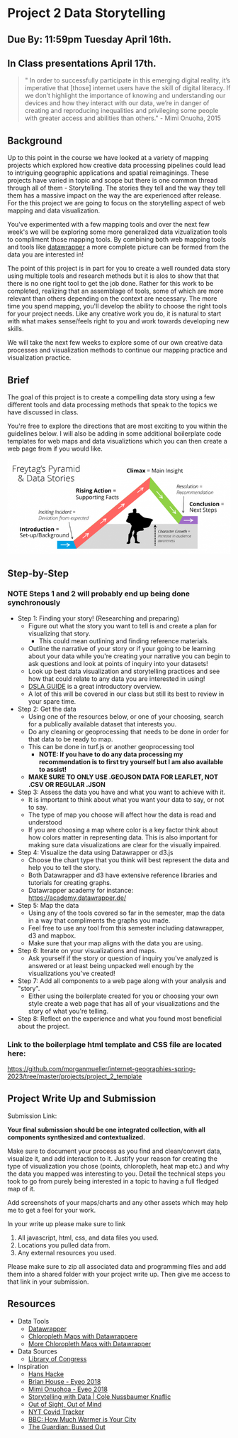 # Project 2 Data Storytelling 
## Due By: 11:59pm Tuesday April 16th.
## In Class presentations April 17th.
> " In order to successfully participate in this emerging digital reality, it’s imperative that [those] internet users have the skill of digital literacy. If we don’t highlight the importance of knowing and understanding our devices and how they interact with our data, we’re in danger of creating and reproducing inequalities and privileging some people with greater access and abilities than others." - Mimi Onuoha, 2015

## Background
Up to this point in the course we have looked at a variety of mapping projects which explored how creative data processing pipelines could lead to intriguing geographic applications and spatial reimaginings. These projects have varied in topic and scope but there is one common thread through all of them - Storytelling. The stories they tell and the way they tell them has a massive impact on the way the are experienced after release. For the this project we are going to focus on the storytelling aspect of web mapping and data visualization.

You've experimented with a few mapping tools and over the next few week's we will be exploring some more generalized data vizualization tools to compliment those mapping tools. By combining both web mapping tools and tools like [datawrapper](https://datawrapper.de/) a more complete picture can be formed from the data you are interested in!

The point of this project is in part for you to create a well rounded data story using multiple tools and research methods but it is alos to show that that there is no one right tool to get the job done. Rather for this work to be completed, realizing that an assemblage of tools, some of which are more relevant than others depending on the context are necessary. The more time you spend mapping, you'll develop the ability to choose the right tools for your project needs. Like any creative work you do, it is natural to start with what makes sense/feels right to you and work towards developing new skills.

We will take the next few weeks to explore some of our own creative data processes and visualization methods to continue our mapping practice and visualization practice.

## Brief
The goal of this project is to create a compelling data story using a few different tools and data processing methods that speak to the topics we have discussed in class.

You're free to explore the directions that are most exciting to you within the guidelines below. I will also be adding in some additional boilerplate code templates for web maps and data visualiztions which you can then create a web page from if you would like.

![Freytag img](../images/freytag.png)

## Step-by-Step
### NOTE Steps 1 and 2 will probably end up being done synchronously
* Step 1: Finding your story! (Researching and preparing)
    * Figure out what the story you want to tell is and create a plan for visualizing that story.
        * This could mean outlining and finding reference materials.
    * Outline the narrative of your story or if your going to be learning about your data while you're creating your narrative you can begin to ask questions and look at points of inquiry into your datasets!
    * Look up best data visualization and storytelling practices and see how that could relate to any data you are interested in using!
    * [DSLA GUIDE](https://ctil.iu.edu/projects/dsla/docs/knowledgeobjects/datastorytelling/) is a great introductory overview.
    * A lot of this will be covered in our class but still its best to review in your spare time.
* Step 2: Get the data
    * Using one of the resources below, or one of your choosing, search for a publically available dataset that interests you.
    * Do any cleaning or geoprocessing that needs to be done in order for that data to be ready to map.
    * This can be done in turf.js or another geoprocessing tool 
        * __NOTE: If you have to do any data processing my recommendation is to first try yourself but I am also available to assist!__
    * __MAKE SURE TO ONLY USE .GEOJSON DATA FOR LEAFLET, NOT .CSV OR REGULAR .JSON__
* Step 3: Assess the data you have and what you want to achieve with it.
    * It is important to think about what you want your data to say, or not to say.
    * The type of map you choose will affect how the data is read and understood
    * If you are choosing a map where color is a key factor think about how colors matter in representing data. This is also important for making sure data visualizations are clear for the visually impaired.
* Step 4: Visualize the data using Datawrapper or d3.js
    *  Choose the chart type that you think will best represent the data and help you to tell the story.
    * Both Datawrapper and d3 have extensive reference libraries and tutorials for creating graphs.
    * Datawrapper academy for instance: https://academy.datawrapper.de/
* Step 5: Map the data 
    * Using any of the tools covered so far in the semester, map the data in a way that compliments the graphs you made.
    * Feel free to use any tool from this semester including datawrapper, d3 and mapbox.
    * Make sure that your map aligns with the data you are using.
* Step 6: Iterate on your visualizations and maps.
    * Ask yourself if the story or question of inquiry you've analyzed is answered or at least being unpacked well enough by the visualizations you've created!
* Step 7: Add all components to a web page along with your analysis and "story".
    * Either using the boilerplate created for you or choosing your own style create a web page that has all of your visualizations and the story of what you're telling.
* Step 8: Reflect on the experience and what you found most beneficial about the project.

### Link to the boilerplage html template and CSS file are located here:
https://github.com/morganmueller/internet-geographies-spring-2023/tree/master/projects/project_2_template

## Project Write Up and Submission

Submission Link: 

**Your final submission should be one integrated collection, with all components synthesized and contextualized.**

Make sure to document your process as you find and clean/convert data, visualize it, and add interaction to it. Justify your reason for creating the type of visualization you chose (points, chloropleth, heat map etc.) and why the data you mapped was interesting to you. Detail the technical steps you took to go from purely being interested in a topic to having a full fledged map of it.



Add screenshots of your maps/charts and any other assets which may help me to get a feel for your work.

In your write up please make sure to link 
1. All javascript, html, css, and data files you used.
2. Locations you pulled data from.
3. Any external resources you used.

Please make sure to zip all associated data and programming files and add them into a shared folder with your project write up. Then give me access to that link in your submission.


## Resources
* Data Tools
    * [Datawrapper](https://www.datawrapper.de/)
    * [Chloropleth Maps with Datawrappere](https://blog.datawrapper.de/choroplethmaps/)
    * [More Chloropleth Maps with Datawrapper](https://blog.datawrapper.de/weekly-chart-europegrowth/)
* Data Sources
    * [Library of Congress](https://www.loc.gov/)
* Inspiration
    * [Hans Hacke](https://www.hanshack.com/)
    * [Brian House - Eyeo 2018](https://vimeo.com/287093394)
    * [Mimi Onuohoa - Eyeo 2018](https://vimeo.com/233011125)
    * [Storytelling with Data | Cole Nussbaumer Knaflic](https://www.youtube.com/watch?v=8EMW7io4rSI)
    * [Out of Sight, Out of Mind](http://drones.pitchinteractive.com/)
    * [NYT Covid Tracker](https://www.nytimes.com/interactive/2020/world/coronavirus-maps.html)
    * [BBC: How Much Warmer is Your City](https://www.bbc.co.uk/news/resources/idt-985b9374-596e-4ae6-aa04-7fbcae4cb7ee)
    * [The Guardian: Bussed Out](https://www.theguardian.com/us-news/ng-interactive/2017/dec/20/bussed-out-america-moves-homeless-people-country-study)